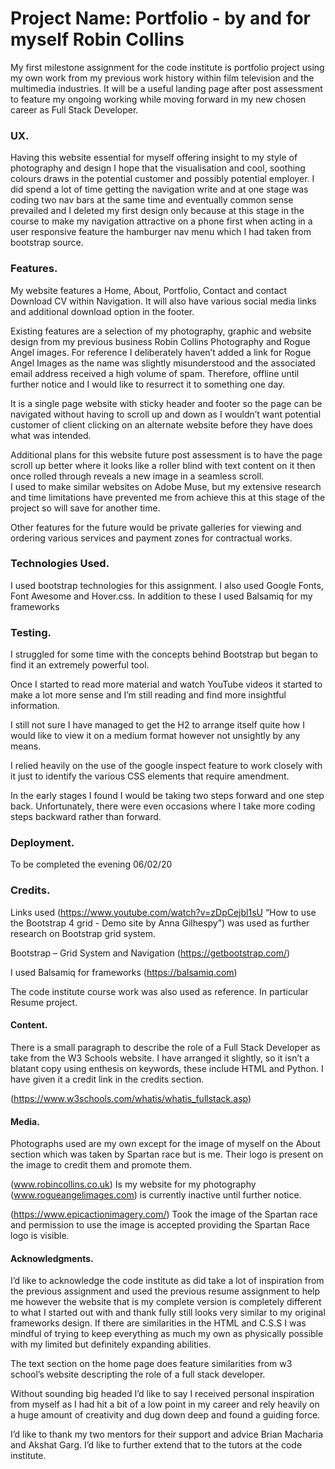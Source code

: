 # Project Name: Portfolio - by and for myself Robin Collins

My first milestone assignment for the code institute is portfolio project using my own work from my previous work 
history within film television and the multimedia industries. It will be a useful landing page after post assessment 
to feature my ongoing working while moving forward in my new chosen career as Full Stack Developer.

### UX. 

Having this website essential for myself offering insight to my style of photography and design I hope that the 
visualisation and cool, soothing colours draws in the potential customer and possibly potential employer.
I did spend a lot of time getting the navigation write and at one stage was coding two nav bars at the same time 
and eventually common sense prevailed and I deleted my first design only because at this stage in the course to make 
my navigation attractive on a phone first when acting in a user responsive feature the hamburger nav menu which I 
had taken from bootstrap source.

### Features. 

My website features a Home, About, Portfolio, Contact and contact Download CV within Navigation. 
It will also have various social media links and additional download option in the footer. 

Existing features are a selection of my photography, graphic and website design from my previous business 
Robin Collins Photography and Rogue Angel images. For reference I deliberately haven’t added a link for Rogue Angel Images 
as the name was slightly misunderstood and the associated email address received a high volume of spam. Therefore, 
offline until further notice and I would like to resurrect it to something one day.

It is a single page website with sticky header and footer so the page can be navigated without having to scroll up 
and down as I wouldn’t want potential customer of client clicking on an alternate website before they have does 
what was intended.

Additional plans for this website future post assessment is to have the page scroll up better where it looks 
like a roller blind with text content on it then once rolled through reveals a new image in a seamless scroll.  
I used to make similar websites on Adobe Muse, but my extensive research and time limitations have prevented me from 
achieve this at this stage of the project so will save for another time.

Other features for the future would be private galleries for viewing and ordering various services and payment zones 
for contractual works.
 
### Technologies Used. 

I used bootstrap technologies for this assignment. I also used Google Fonts, Font Awesome and Hover.css. 
In addition to these I used Balsamiq for my frameworks

### Testing.

I struggled for some time with the concepts behind Bootstrap but began to find it an extremely powerful tool. 

Once I started to read more material and watch YouTube videos it started to make a lot more sense and 
I’m still reading and find more insightful information.

I still not sure I have managed to get the H2 to arrange itself quite how I would like to view it on 
a medium format however not unsightly by any means.

I relied heavily on the use of the google inspect feature to work closely with it just to identify 
the various CSS elements that require amendment.

In the early stages I found I would be taking two steps forward and one step back. Unfortunately, there were 
even occasions where I take more coding steps backward rather than forward.


### Deployment. 

To be completed the evening 06/02/20 

### Credits. 

Links used (https://www.youtube.com/watch?v=zDpCejbl1sU “How to use the Bootstrap 4 grid - Demo site by Anna Gilhespy”)
 was used as further research on Bootstrap grid system.

Bootstrap – Grid System and Navigation (https://getbootstrap.com/)

I used Balsamiq for frameworks (https://balsamiq.com) 

The code institute course work was also used as reference. In particular Resume project.

#### Content.

There is a small paragraph to describe the role of a Full Stack Developer as take from the W3 Schools website.
 I have arranged it slightly, so it isn’t a blatant copy using enthesis on keywords, these include HTML and Python.
 I have given it a credit link in the credits section.

(https://www.w3schools.com/whatis/whatis_fullstack.asp)

#### Media. 

Photographs used are my own except for the image of myself on the About section which was taken by Spartan race but is me. Their logo is present on the image to credit them and promote them. 

(www.robincollins.co.uk) Is my website for my photography (www.rogueangelimages.com) is currently inactive until further notice.

(https://www.epicactionimagery.com/) Took the image of the Spartan race and permission to use the image is accepted providing the Spartan Race logo is visible.

#### Acknowledgments.

I’d like to acknowledge the code institute as did take a lot of inspiration from the previous assignment and used the previous resume assignment to help me however the website that is my complete version is completely different to what I started out with and thank fully still looks very similar to my original frameworks design. If there are similarities in the HTML and C.S.S I was mindful of trying to keep everything as much my own as physically possible with my limited but definitely expanding abilities. 

The text section on the home page does feature similarities from w3 school’s website descripting the role of a full stack developer.

Without sounding big headed I’d like to say I received personal inspiration from myself as I had hit a bit of a low point in my career and rely heavily on a huge amount of creativity and dug down deep and found a guiding force.

I’d like to thank my two mentors for their support and advice Brian Macharia and Akshat Garg. I’d like to further extend that to the tutors at the code institute.
